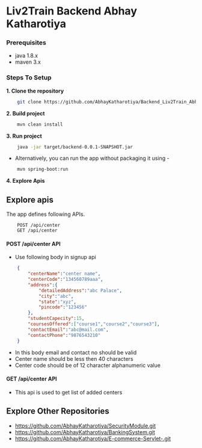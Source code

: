 # Liv2Train Backend Abhay Katharotiya

### Prerequisites
* java 1.8.x
* maven 3.x

### Steps To Setup

**1. Clone the repository**
```bash
    git clone https://github.com/AbhayKatharotiya/Backend_Liv2Train_Abhay_Katharotiya.git
```

**2. Build project**
```bash
    mvn clean install
``` 

**3. Run project** 
```bash
    java -jar target/backend-0.0.1-SNAPSHOT.jar
``` 
- Alternatively, you can run the app without packaging it using -
```bash
    mvn spring-boot:run
```

**4. Explore Apis**  
  

  ## Explore apis 

The app defines following APIs. 
 
```   
    POST /api/center   
    GET /api/center
```

#### POST /api/center API
* Use following body in signup api
```json
    {
        "centerName":"center name",
        "centerCode":"134560789aaa",
        "address":{
            "detailedAddress":"abc Palace",
            "city":"abc",
            "state":"xyz",
            "pincode":"123456"
        },
        "studentCapecity":15,
        "coursesOffered":["course1","course2","course3"],
        "contactEmail":"abc@mail.com",
        "contactPhone":"9876543210"
    }
```
* In this body email and contact no should be valid 
* Center name should be less then 40 characters
* Center code should be of 12 character alphanumeric value

#### GET /api/center API
* This api is used to get list of added centers

## Explore Other Repositories 

- https://github.com/AbhayKatharotiya/SecurityModule.git
- https://github.com/AbhayKatharotiya/BankingSystem.git
- https://github.com/AbhayKatharotiya/E-commerce-Servlet-.git

